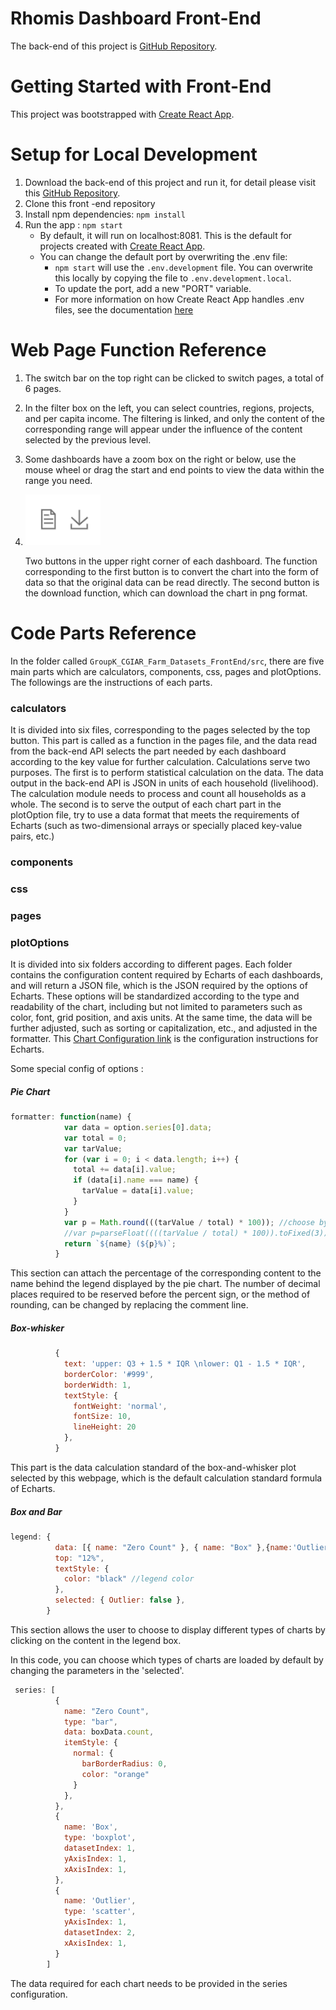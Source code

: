 # Rhomis Dashboard Front-End
The back-end of this project is [GitHub Repository](https://github.com/Patanga/GroupK_CGIAR_Farm_Datasets_BackEnd).

# Getting Started with Front-End

This project was bootstrapped with [Create React App](https://github.com/facebook/create-react-app).

# Setup for Local Development

1. Download the back-end of this project and run it, for detail please visit this [GitHub Repository](https://github.com/Patanga/GroupK_CGIAR_Farm_Datasets_BackEnd).
2. Clone this  front -end repository
3. Install npm dependencies: `npm install`
4. Run the app : `npm start`
   - By default, it will run on localhost:8081. This is the default for projects created with [Create React App](https://github.com/facebook/create-react-app).
   - You can change the default port by overwriting the .env file:
     - `npm start` will use the `.env.development` file. You can overwrite this locally by copying the file to `.env.development.local`.
     - To update the port, add a new "PORT" variable.
     - For more information on how Create React App handles .env files, see the documentation [here](https://create-react-app.dev/docs/adding-custom-environment-variables/#adding-development-environment-variables-in-env)

# Web Page Function Reference

1. The switch bar on the top right can be clicked to switch pages, a total of 6 pages.

2. In the filter box on the left, you can select countries, regions, projects, and per capita income. The filtering is linked, and only the content of the corresponding range will appear under the influence of the content selected by the previous level.

3. Some dashboards have a zoom box on the right or below, use the mouse wheel or drag the start and end points to view the data within the range you need.

4. ![](pics/downloadbutton.png)

   Two buttons in the upper right corner of each dashboard. The function corresponding to the first button is to convert the chart into the form of data so that the original data can be read directly. The second button is the download function, which can download the chart in png format.

# Code Parts Reference

In the folder called `GroupK_CGIAR_Farm_Datasets_FrontEnd/src`,  there are five main parts which are calculators, components, css, pages and plotOptions. The followings are the instructions of each parts.

### calculators

It is divided into six files, corresponding to the pages selected by the top button. This part is called as a function in the pages file, and the data read from the back-end API selects the part needed by each dashboard according to the key value for further calculation. Calculations serve two purposes. The first is to perform statistical calculation on the data. The data output in the back-end API is JSON in units of each household (livelihood). The calculation module needs to process and count all households as a whole. The second is to serve the output of each chart part in the plotOption file, try to use a data format that meets the requirements of Echarts (such as two-dimensional arrays or specially placed key-value pairs, etc.)

### components



### css



### pages



### plotOptions

It is divided into six folders according to different pages. Each folder contains the configuration content required by Echarts of each dashboards, and will return a JSON file, which is the JSON required by the options of Echarts. These options will be standardized according to the type and readability of the chart, including but not limited to parameters such as color, font, grid position, and axis units. At the same time, the data will be further adjusted, such as sorting or capitalization, etc., and adjusted in the formatter. This  [Chart Configuration link](https://echarts.apache.org/en/option.html#title) is the configuration instructions for Echarts.

Some special config of options :

##### Pie Chart

```javascript
formatter: function(name) {
            var data = option.series[0].data;
            var total = 0;
            var tarValue;
            for (var i = 0; i < data.length; i++) {
              total += data[i].value;
              if (data[i].name === name) {
                tarValue = data[i].value;
              }
            }
            var p = Math.round(((tarValue / total) * 100)); //choose by situation
            //var p=parseFloat((((tarValue / total) * 100)).toFixed(3))
            return `${name} (${p}%)`;
          }
```

This section can attach the percentage of the corresponding content to the name behind the legend displayed by the pie chart. The number of decimal places required to be reserved before the percent sign, or the method of rounding, can be changed by replacing the comment line.

##### Box-whisker

```javascript
          {
            text: 'upper: Q3 + 1.5 * IQR \nlower: Q1 - 1.5 * IQR',
            borderColor: '#999',
            borderWidth: 1,
            textStyle: {
              fontWeight: 'normal',
              fontSize: 10,
              lineHeight: 20
            },
          }
```

This part is the data calculation standard of the box-and-whisker plot selected by this webpage, which is the default calculation standard formula of Echarts.

##### Box and Bar

```javascript
legend: {
          data: [{ name: "Zero Count" }, { name: "Box" },{name:'Outlier'}],
          top: "12%",
          textStyle: {
            color: "black" //legend color
          },
          selected: { Outlier: false },
        }
```

This section allows the user to choose to display different types of charts by clicking on the content in the legend box.

In this code, you can choose which types of charts are loaded by default by changing the parameters in the 'selected'.

```javascript
 series: [
          {
            name: "Zero Count",
            type: "bar",
            data: boxData.count,
            itemStyle: {
              normal: {
                barBorderRadius: 0,
                color: "orange"
              }
            },
          },
          {
            name: 'Box',
            type: 'boxplot',
            datasetIndex: 1,
            yAxisIndex: 1, 
            xAxisIndex: 1,  
          },
          {
            name: 'Outlier',
            type: 'scatter',
            yAxisIndex: 1, 
            datasetIndex: 2,
            xAxisIndex: 1, 
          }
        ]
```

The data required for each chart needs to be provided in the series configuration.
